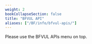```yaml
---
weight: 2
bookCollapseSection: false
title: "BFVUL API"
aliases: ["/BF/info/bfvul-apis/"]
---
```


<!-- Google tag (gtag.js) -->
<script async src="https://www.googletagmanager.com/gtag/js?id=G-PJ364XPP9F"></script>
<script>
  window.dataLayer = window.dataLayer || [];
  function gtag(){dataLayer.push(arguments);}
  gtag('js', new Date());

  gtag('config', 'G-PJ364XPP9F');
</script>

Please use the BFVUL APIs menu on top.